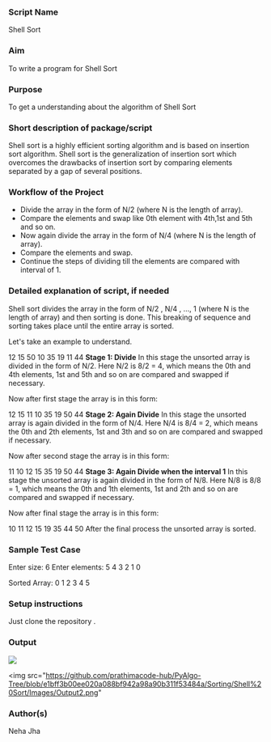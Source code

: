 
### Script Name
Shell Sort

### Aim
To write a program for Shell Sort

### Purpose
To get a understanding about the algorithm of Shell Sort

### Short description of package/script
Shell sort is a highly efficient sorting algorithm and is based on insertion sort algorithm. Shell sort is the generalization of insertion sort which overcomes the drawbacks of insertion sort by comparing elements separated by a gap of several positions.

### Workflow of the Project
* Divide the array in the form of N/2 (where N is the length of array).
* Compare the elements and swap like 0th element with 4th,1st and 5th and so on.
* Now again divide the array in the form of N/4 (where N is the length of array).
* Compare the elements and swap.
* Continue the steps of dividing till the elements are compared with interval of 1.

### Detailed explanation of script, if needed
Shell sort divides the array in the form of N/2 , N/4 , …, 1 (where N is the length of array) and then sorting is done. This breaking of sequence and sorting takes place until the entire array is sorted.

Let's take an example to understand.

12	15	50	10	35	19	11	44
**Stage 1: Divide**
In this stage the unsorted array is divided in the form of N/2. Here N/2 is 8/2 = 4, which means the 0th and 4th elements, 1st and 5th and so on are compared and swapped if necessary.

Now after first stage the array is in this form:

12	15	11	10	35	19	50	44
**Stage 2: Again Divide**
In this stage the unsorted array is again divided in the form of N/4. Here N/4 is 8/4 = 2, which means the 0th and 2th elements, 1st and 3th and so on are compared and swapped if necessary.

Now after second stage the array is in this form:

11	10	12	15	35	19	50	44
**Stage 3: Again Divide when the interval 1**
In this stage the unsorted array is again divided in the form of N/8. Here N/8 is 8/8 = 1, which means the 0th and 1th elements, 1st and 2th and so on are compared and swapped if necessary.

Now after final stage the array is in this form:

10	11	12	15	19	35	44	50
After the final process the unsorted array is sorted.

### Sample Test Case
Enter size: 6
Enter elements:
5
4
3
2
1
0

Sorted Array:
0
1
2
3
4
5

### Setup instructions
Just clone the repository .

### Output
<img src="https://github.com/prathimacode-hub/PyAlgo-Tree/blob/3e08153a796610d5cc7579c352d74c9993e47bc3/Sorting/Shell%20Sort/Images/Output1.png">

<img src="https://github.com/prathimacode-hub/PyAlgo-Tree/blob/e1bff3b00ee020a088bf942a98a90b311f53484a/Sorting/Shell%20Sort/Images/Output2.png"

### Author(s)
Neha Jha

